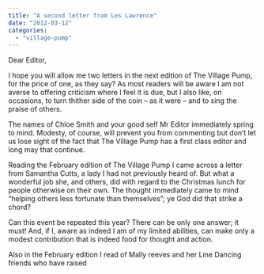 ```yaml
---
title: "A second letter from Les Lawrence"
date: "2012-03-12"
categories: 
  - "village-pump"
---
```


Dear Editor,

I hope you will allow me two letters in the next edition of The Village Pump, for the price of one, as they say? As most readers will be aware I am not averse to offering criticism where I feel it is due, but I also like, on occasions, to turn thither side of the coin – as it were – and to sing the praise of others.

The names of Chloe Smith and your good self Mr Editor immediately spring to mind. Modesty, of course, will prevent you from commenting but don’t let us lose sight of the fact that The Village Pump has a first class editor and long may that continue.

Reading the February edition of The Village Pump I came across a letter from Samantha Cutts, a lady I had not previously heard of. But what a wonderful job she, and others, did with regard to the Christmas lunch for people otherwise on their own. The thought immediately came to mind “helping others less fortunate than themselves”; ye God did that strike a chord?

Can this event be repeated this year? There can be only one answer; it must! And, if I, aware as indeed I am of my limited abilities, can make only a modest contribution that is indeed food for thought and action.

Also in the February edition I read of Mally reeves and her Line Dancing friends who have raised
